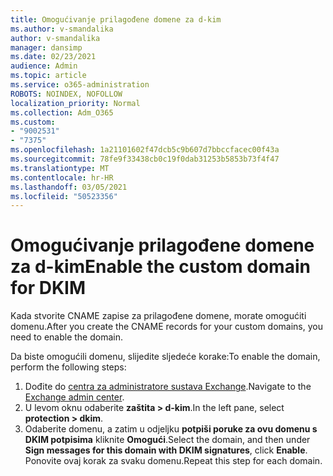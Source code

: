 ```yaml
---
title: Omogućivanje prilagođene domene za d-kim
ms.author: v-smandalika
author: v-smandalika
manager: dansimp
ms.date: 02/23/2021
audience: Admin
ms.topic: article
ms.service: o365-administration
ROBOTS: NOINDEX, NOFOLLOW
localization_priority: Normal
ms.collection: Adm_O365
ms.custom:
- "9002531"
- "7375"
ms.openlocfilehash: 1a21101602f47dcb5c9b607d7bbccfacec00f43a
ms.sourcegitcommit: 78fe9f33438cb0c19f0dab31253b5853b73f4f47
ms.translationtype: MT
ms.contentlocale: hr-HR
ms.lasthandoff: 03/05/2021
ms.locfileid: "50523356"
---
```

# <a name="enable-the-custom-domain-for-dkim"></a><span data-ttu-id="b667d-102">Omogućivanje prilagođene domene za d-kim</span><span class="sxs-lookup"><span data-stu-id="b667d-102">Enable the custom domain for DKIM</span></span>

<span data-ttu-id="b667d-103">Kada stvorite CNAME zapise za prilagođene domene, morate omogućiti domenu.</span><span class="sxs-lookup"><span data-stu-id="b667d-103">After you create the CNAME records for your custom domains, you need to enable the domain.</span></span>

<span data-ttu-id="b667d-104">Da biste omogućili domenu, slijedite sljedeće korake:</span><span class="sxs-lookup"><span data-stu-id="b667d-104">To enable the domain, perform the following steps:</span></span>

1. <span data-ttu-id="b667d-105">Dođite do [centra za administratore sustava Exchange](https://outlook.office365.com/ecp/).</span><span class="sxs-lookup"><span data-stu-id="b667d-105">Navigate to the [Exchange admin center](https://outlook.office365.com/ecp/).</span></span>
2. <span data-ttu-id="b667d-106">U levom oknu odaberite **zaštita > d-kim**.</span><span class="sxs-lookup"><span data-stu-id="b667d-106">In the left pane, select **protection > dkim**.</span></span>
3. <span data-ttu-id="b667d-107">Odaberite domenu, a zatim u odjeljku **potpiši poruke za ovu domenu s DKIM potpisima** kliknite **Omogući**.</span><span class="sxs-lookup"><span data-stu-id="b667d-107">Select the domain, and then under **Sign messages for this domain with DKIM signatures**, click **Enable**.</span></span> <span data-ttu-id="b667d-108">Ponovite ovaj korak za svaku domenu.</span><span class="sxs-lookup"><span data-stu-id="b667d-108">Repeat this step for each domain.</span></span>

